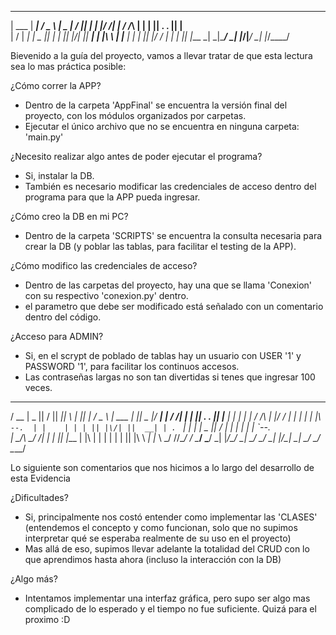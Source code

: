 
______  _____   ___  ______ ___  ___ _____ 
| ___ \|  ___| / _ \ |  _  \|  \/  ||  ___|
| |_/ /| |__  / /_\ \| | | || .  . || |__  
|    / |  __| |  _  || | | || |\/| ||  __| 
| |\ \ | |___ | | | || |/ / | |  | || |___ 
\_| \_|\____/ \_| |_/|___/  \_|  |_/\____/ 
                                           
                                           
Bievenido a la guía del proyecto, vamos a llevar tratar de que esta lectura sea lo mas práctica posible:

¿Cómo correr la APP?
- Dentro de la carpeta 'AppFinal' se encuentra la versión final del proyecto, con los módulos organizados por carpetas.
- Ejecutar el único archivo que no se encuentra en ninguna carpeta: 'main.py'

¿Necesito realizar algo antes de poder ejecutar el programa?
- Si, instalar la DB.
- También es necesario modificar las credenciales de acceso dentro del programa para que la APP pueda ingresar.

¿Cómo creo la DB en mi PC?
- Dentro de la carpeta 'SCRIPTS' se encuentra la consulta necesaria para crear la DB (y poblar las tablas, para facilitar el testing de la APP).

¿Cómo modifico las credenciales de acceso?
- Dentro de las carpetas del proyecto, hay una que se llama 'Conexion' con su respectivo 'conexion.py' dentro.
- el parametro que debe ser modificado está señalado con un comentario dentro del código.

¿Acceso para ADMIN?
- Si, en el scrypt de poblado de tablas hay un usuario con USER '1' y PASSWORD '1', para facilitar los continuos accesos.
- Las contraseñas largas no son tan divertidas si tenes que ingresar 100 veces.

 _____  _____ ___  ___ _____  _   _  _____   ___  ______  _____  _____  _____ 
/  __ \|  _  ||  \/  ||  ___|| \ | ||_   _| / _ \ | ___ \|_   _||  _  |/  ___|
| /  \/| | | || .  . || |__  |  \| |  | |  / /_\ \| |_/ /  | |  | | | |\ `--. 
| |    | | | || |\/| ||  __| | . ` |  | |  |  _  ||    /   | |  | | | | `--. \
| \__/\\ \_/ /| |  | || |___ | |\  |  | |  | | | || |\ \  _| |_ \ \_/ //\__/ /
 \____/ \___/ \_|  |_/\____/ \_| \_/  \_/  \_| |_/\_| \_| \___/  \___/ \____/ 
                                                                              
                                                                              
Lo siguiente son comentarios que nos hicimos a lo largo del desarrollo de esta Evidencia

¿Dificultades?
- Si, principalmente nos costó entender como implementar las 'CLASES' (entendemos el concepto y como funcionan, solo que no supimos interpretar qué se esperaba realmente de su uso en el proyecto)
- Mas allá de eso, supimos llevar adelante la totalidad del CRUD con lo que aprendimos hasta ahora (incluso la interacción con la DB)

¿Algo más?
- Intentamos implementar una interfaz gráfica, pero supo ser algo mas complicado de lo esperado y el tiempo no fue suficiente. Quizá para el proximo :D
